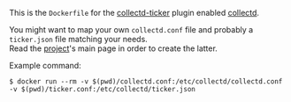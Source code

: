 This is the `Dockerfile` for the [collectd-ticker][1] plugin enabled [collectd][2].

You might want to map your own `collectd.conf` file and probably a `ticker.json` file matching your needs.  
Read the [project][1]'s main page in order to create the latter.

Example command:

```
$ docker run --rm -v $(pwd)/collectd.conf:/etc/collectd/collectd.conf -v $(pwd)/ticker.conf:/etc/collectd/ticker.json
```

[1]: https://github.com/iMilnb/collectd-ticker
[2]: https://collectd.org/
